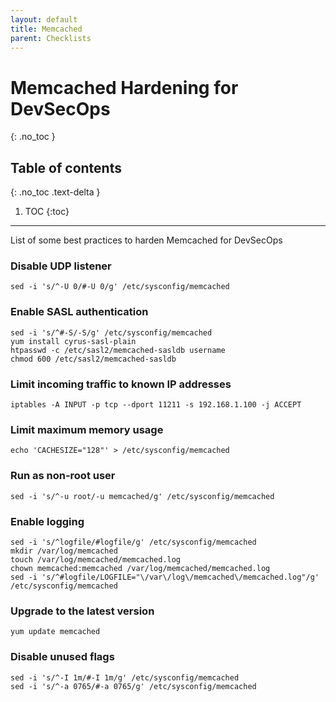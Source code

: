 ```yaml
---
layout: default
title: Memcached
parent: Checklists
---
```


# Memcached Hardening for DevSecOps
{: .no_toc }

## Table of contents
{: .no_toc .text-delta }

1. TOC
{:toc}

---

<span class="d-inline-block p-2 mr-1 v-align-middle bg-green-000"></span>List of some best practices to harden Memcached for DevSecOps


### Disable UDP listener	


```
sed -i 's/^-U 0/#-U 0/g' /etc/sysconfig/memcached
```


### Enable SASL authentication



`sed -i 's/^#-S/-S/g' /etc/sysconfig/memcached`<br>`yum install cyrus-sasl-plain`<br>`htpasswd -c /etc/sasl2/memcached-sasldb username`<br>`chmod 600 /etc/sasl2/memcached-sasldb`



### Limit incoming traffic to known IP addresses


```
iptables -A INPUT -p tcp --dport 11211 -s 192.168.1.100 -j ACCEPT
```


### Limit maximum memory usage


```
echo 'CACHESIZE="128"' > /etc/sysconfig/memcached
```


### Run as non-root user	

```
sed -i 's/^-u root/-u memcached/g' /etc/sysconfig/memcached
```



### Enable logging	

`sed -i 's/^logfile/#logfile/g' /etc/sysconfig/memcached`<br>`mkdir /var/log/memcached`<br>`touch /var/log/memcached/memcached.log`<br>`chown memcached:memcached /var/log/memcached/memcached.log`<br>`sed -i 's/^#logfile/LOGFILE="\/var\/log\/memcached\/memcached.log"/g' /etc/sysconfig/memcached`





### Upgrade to the latest version	

```
yum update memcached
```




### Disable unused flags		


`sed -i 's/^-I 1m/#-I 1m/g' /etc/sysconfig/memcached`<br>`sed -i 's/^-a 0765/#-a 0765/g' /etc/sysconfig/memcached`




